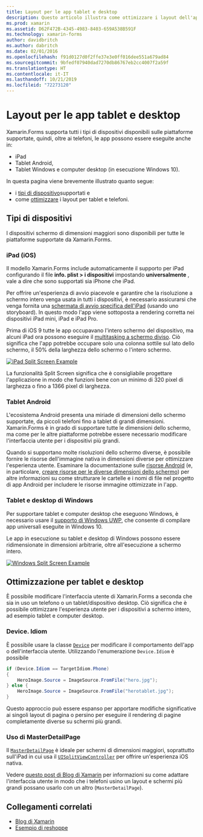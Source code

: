 ```yaml
---
title: Layout per le app tablet e desktop
description: Questo articolo illustra come ottimizzare i layout dell'applicazione Xamarin.Forms per i tablet, anziché i telefoni.
ms.prod: xamarin
ms.assetid: D62F472B-4345-4983-8403-659A538B591F
ms.technology: xamarin-forms
author: davidbritch
ms.author: dabritch
ms.date: 02/01/2016
ms.openlocfilehash: f91d0127d0f2ffe37e3e0ff016dee551a679ad84
ms.sourcegitcommit: 9bfedf07940dad7270db86767eb2cc4007f2a59f
ms.translationtype: HT
ms.contentlocale: it-IT
ms.lasthandoff: 10/21/2019
ms.locfileid: "72273120"
---
```

# <a name="layout-for-tablet-and-desktop-apps"></a>Layout per le app tablet e desktop

Xamarin.Forms supporta tutti i tipi di dispositivi disponibili sulle piattaforme supportate, quindi, oltre ai telefoni, le app possono essere eseguite anche in:

- iPad
- Tablet Android,
- Tablet Windows e computer desktop (in esecuzione Windows 10).

In questa pagina viene brevemente illustrato quanto segue:

- i [tipi di dispositivo](#Device_Types)supportati e
- come [ottimizzare](#optimize) i layout per tablet e telefoni.

<a name="Device_Types" />

## <a name="device-types"></a>Tipi di dispositivi

I dispositivi schermo di dimensioni maggiori sono disponibili per tutte le piattaforme supportate da Xamarin.Forms.

### <a name="ipads-ios"></a>iPad (iOS)

Il modello Xamarin.Forms include automaticamente il supporto per iPad configurando il file **info. plist > i dispositivi** impostando **universalmente** , vale a dire che sono supportati sia iPhone che iPad.

Per offrire un'esperienza di avvio piacevole e garantire che la risoluzione a schermo intero venga usata in tutti i dispositivi, è necessario assicurarsi che venga fornita una [schermata di avvio specifica dell'iPad](~/ios/app-fundamentals/images-icons/launch-screens.md) (usando uno storyboard). In questo modo l'app viene sottoposta a rendering corretta nei dispositivi iPad mini, iPad e iPad Pro.

Prima di iOS 9 tutte le app occupavano l'intero schermo del dispositivo, ma alcuni iPad ora possono eseguire il [multitasking a schermo diviso](~/ios/platform/multitasking.md).
Ciò significa che l'app potrebbe occupare solo una colonna sottile sul lato dello schermo, il 50% della larghezza dello schermo o l'intero schermo.

[![](tablet-images/ipad-sml.png "iPad Split Screen Example")](tablet-images/ipad.png#lightbox "iPad Split Screen Example")

La funzionalità Split Screen significa che è consigliabile progettare l'applicazione in modo che funzioni bene con un minimo di 320 pixel di larghezza o fino a 1366 pixel di larghezza.

### <a name="android-tablets"></a>Tablet Android

L'ecosistema Android presenta una miriade di dimensioni dello schermo supportate, da piccoli telefoni fino a tablet di grandi dimensioni. Xamarin.Forms è in grado di supportare tutte le dimensioni dello schermo, ma come per le altre piattaforme potrebbe essere necessario modificare l'interfaccia utente per i dispositivi più grandi.

Quando si supportano molte risoluzioni dello schermo diverse, è possibile fornire le risorse dell'immagine nativa in dimensioni diverse per ottimizzare l'esperienza utente.
Esaminare la documentazione sulle [risorse Android](~/android/app-fundamentals/resources-in-android/index.md) (e, in particolare, [creare risorse per le diverse dimensioni dello schermo](~/android/app-fundamentals/resources-in-android/resources-for-varying-screens.md)) per altre informazioni su come strutturare le cartelle e i nomi di file nel progetto di app Android per includere le risorse immagine ottimizzate in l'app.

### <a name="windows-tablets-and-desktops"></a>Tablet e desktop di Windows

Per supportare tablet e computer desktop che eseguono Windows, è necessario usare il [supporto di Windows UWP](~/xamarin-forms/platform/windows/installation/index.md), che consente di compilare app universali eseguite in Windows 10.

Le app in esecuzione su tablet e desktop di Windows possono essere ridimensionate in dimensioni arbitrarie, oltre all'esecuzione a schermo intero.

[![](tablet-images/splitscreen-sml.png "Windows Split Screen Example")](tablet-images/splitscreen.png#lightbox "Windows Split Screen Example")

<a name="optimize" />

## <a name="optimizing-for-tablet-and-desktop"></a>Ottimizzazione per tablet e desktop

È possibile modificare l'interfaccia utente di Xamarin.Forms a seconda che sia in uso un telefono o un tablet/dispositivo desktop. Ciò significa che è possibile ottimizzare l'esperienza utente per i dispositivi a schermo intero, ad esempio tablet e computer desktop.

### <a name="deviceidiom"></a>Device. Idiom

È possibile usare la classe [`Device`](~/xamarin-forms/platform/device.md) per modificare il comportamento dell'app o dell'interfaccia utente. Utilizzando l'enumerazione `Device.Idiom` è possibile

```csharp
if (Device.Idiom == TargetIdiom.Phone)
{
    HeroImage.Source = ImageSource.FromFile("hero.jpg");
} else {
    HeroImage.Source = ImageSource.FromFile("herotablet.jpg");
}
```

Questo approccio può essere espanso per apportare modifiche significative ai singoli layout di pagina o persino per eseguire il rendering di pagine completamente diverse su schermi più grandi.

### <a name="leveraging-masterdetailpage"></a>Uso di MasterDetailPage

Il [`MasterDetailPage`](xref:Xamarin.Forms.MasterDetailPage) è ideale per schermi di dimensioni maggiori, soprattutto sull'iPad in cui usa il [`UISplitViewController`](xref:UIKit.UISplitViewController) per offrire un'esperienza iOS nativa.

Vedere [questo post di Blog di Xamarin](https://devblogs.microsoft.com/xamarin/bringing-xamarin-forms-apps-to-tablets/) per informazioni su come adattare l'interfaccia utente in modo che i telefoni usino un layout e schermi più grandi possano usarlo con un altro (`MasterDetailPage`).

## <a name="related-links"></a>Collegamenti correlati

- [Blog di Xamarin](https://devblogs.microsoft.com/xamarin/bringing-xamarin-forms-apps-to-tablets/)
- [Esempio di reshoppe](https://github.com/jamesmontemagno/myshoppe)
